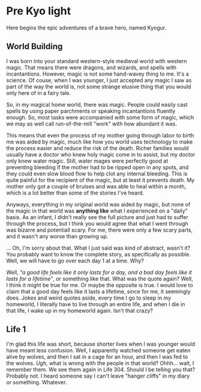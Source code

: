 
# Pre Kyo light
<!-- This is the sort of thing you might put in the back of a book -->
Here begins the epic adventures of a brave hero, named Kyogur.

## World Building
I was born into your standard western-style medieval world with western magic. That means there were dragons, and wizards, and spells with incantantions. However, magic is not some hand-wavey thing to me. It's a science. Of couse, when I was younger, I just accepted any magic I saw as part of the way the world is, not some strange elusive thing that you would only here of in a fairy tale.

So, in my magical home world, there was magic. People could easily cast spells by using paper parchments or speaking incantantions fluently enough. So, most tasks were accompanied with some form of magic, which we may as well call run-of-the-mill "work" with how abundant it was.

This means that even the process of my mother going through labor to birth me was aided by magic, much like how you world uses technology to make the process easier and reduce the risk of the death. Richer families would usually have a doctor who knew holy magic come in to assist, but my doctor only knew water magic. Still, water mages were perfectly good at preventing bleeding if the mother had to be ripped open in any spots, and they could even slow blood flow to help clot any internal bleeding. This is quite painful for the recipient of the magic, but at least it prevents death. My mother only got a couple of bruises and was able to heal within a month, which is a lot better than some of the stories I've heard.

Anyways, everything in my original world was aided by magic, but none of the magic in that world was **anything like** what I experienced on a "daily" basis. As an infant, I didn't really see the full picture and just had to suffer through the process, but I think you would agree that what I went through was bizarre and potentiall scary. For me, there were only a few scary parts, and it wasn't any worse than growing up.

... Oh, I'm sorry about that. What I just said was kind of abstract, wasn't it? You probably want to know the complete story, as specifically as possible. Well, we will have to go over each day 1 at a time. Why?

Well, *"a good life feels like it only lasts for a day, and a bad day feels like it lasts for a lifetime"*, or something like that. What was the quote again? Well, I think it might be true for me. Or maybe the opposite is true. I would love to claim that a good day feels like it lasts a lifetime, since for me, it seemingly does. Jokes and weird quotes aside, every time I go to sleep in my homeworld, I literally have to live through an entire life, and when I die in that life, I wake up in my homeworld again. Isn't that crazy?

## Life 1
I'm glad this life was short, because shorter lives when I was younger would have meant less confusion. Well, I apparently watched someone get eaten alive by wolves, and then I sat in a cage for an hour, and then I was fed to the wolves. *Ugh,* what is wrong with the people in that world? Ohhh... wait, I remember them. We see them again in Life 304. Should I be telling you that? Probably not. I heard someone say I can't leave "hanger cliffs" in my diary or something. Whatever.


